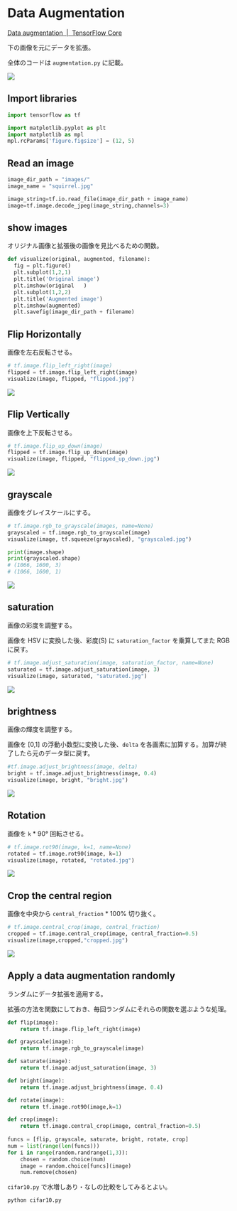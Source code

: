 # Data Augmentation

[Data augmentation  |  TensorFlow Core](https://www.tensorflow.org/tutorials/images/data_augmentation)



下の画像を元にデータを拡張。

全体のコードは `augmentation.py` に記載。

![](https://user-images.githubusercontent.com/39023477/86331234-c5978280-bc83-11ea-88cc-7793e9417ef0.jpg)



## Import libraries

```py
import tensorflow as tf

import matplotlib.pyplot as plt
import matplotlib as mpl
mpl.rcParams['figure.figsize'] = (12, 5)
```



## Read an image

```py
image_dir_path = "images/"
image_name = "squirrel.jpg"

image_string=tf.io.read_file(image_dir_path + image_name)
image=tf.image.decode_jpeg(image_string,channels=3)
```



## show images

オリジナル画像と拡張後の画像を見比べるための関数。

```py
def visualize(original, augmented, filename):
  fig = plt.figure()
  plt.subplot(1,2,1)
  plt.title('Original image')
  plt.imshow(original	)
  plt.subplot(1,2,2)
  plt.title('Augmented image')
  plt.imshow(augmented)
  plt.savefig(image_dir_path + filename)
```



## Flip Horizontally

画像を左右反転させる。

```py
# tf.image.flip_left_right(image)
flipped = tf.image.flip_left_right(image)
visualize(image, flipped, "flipped.jpg")
```

![](https://user-images.githubusercontent.com/39023477/86384432-ae7b8380-bcc9-11ea-9cbb-6259c75d41af.jpg)

## Flip Vertically

画像を上下反転させる。

```py
# tf.image.flip_up_down(image)
flipped = tf.image.flip_up_down(image)
visualize(image, flipped, "flipped_up_down.jpg")
```

![](https://user-images.githubusercontent.com/39023477/86389148-dae6ce00-bcd0-11ea-936d-a37fbe2ba65b.jpg)

## grayscale

画像をグレイスケールにする。

```py
# tf.image.rgb_to_grayscale(images, name=None)
grayscaled = tf.image.rgb_to_grayscale(image)
visualize(image, tf.squeeze(grayscaled), "grayscaled.jpg")
```

```py
print(image.shape)
print(grayscaled.shape)
# (1066, 1600, 3)
# (1066, 1600, 1)
```

![](https://user-images.githubusercontent.com/39023477/86385330-0ff02200-bccb-11ea-89d9-2f4736568f1f.jpg)

## saturation

画像の彩度を調整する。

画像を HSV に変換した後、彩度(S) に `saturation_factor` を乗算してまた RGB に戻す。

```py
# tf.image.adjust_saturation(image, saturation_factor, name=None)
saturated = tf.image.adjust_saturation(image, 3)
visualize(image, saturated, "saturated.jpg")
```

![](https://user-images.githubusercontent.com/39023477/86388055-0cf73080-bccf-11ea-801f-98a1350b1af9.jpg)



## brightness

画像の輝度を調整する。

画像を [0,1] の浮動小数型に変換した後、`delta` を各画素に加算する。加算が終了したら元のデータ型に戻す。

```py
#tf.image.adjust_brightness(image, delta)
bright = tf.image.adjust_brightness(image, 0.4)
visualize(image, bright, "bright.jpg")
```

![](https://user-images.githubusercontent.com/39023477/86390486-18e4f180-bcd3-11ea-9da8-9b5fb2dedb8b.jpg)



## Rotation

画像を `k` * 90° 回転させる。

```py
# tf.image.rot90(image, k=1, name=None)
rotated = tf.image.rot90(image, k=1)
visualize(image, rotated, "rotated.jpg")
```

![](https://user-images.githubusercontent.com/39023477/86392953-40d65400-bcd7-11ea-9e8a-5b107902efd5.jpg)

## Crop the central region

画像を中央から `central_fraction` * 100% 切り抜く。

```py
# tf.image.central_crop(image, central_fraction)
cropped = tf.image.central_crop(image, central_fraction=0.5)
visualize(image,cropped,"cropped.jpg")
```

![](https://user-images.githubusercontent.com/39023477/86390108-70cf2880-bcd2-11ea-8a36-71ddf1f7099a.jpg)

## Apply a data augmentation randomly

ランダムにデータ拡張を適用する。

拡張の方法を関数にしておき、毎回ランダムにそれらの関数を選ぶような処理。

```py
def flip(image):
    return tf.image.flip_left_right(image)

def grayscale(image):
    return tf.image.rgb_to_grayscale(image)

def saturate(image):
    return tf.image.adjust_saturation(image, 3)

def bright(image):
    return tf.image.adjust_brightness(image, 0.4)

def rotate(image):
    return tf.image.rot90(image,k=1)

def crop(image):
    return tf.image.central_crop(image, central_fraction=0.5)
    
funcs = [flip, grayscale, saturate, bright, rotate, crop]
num = list(range(len(funcs)))
for i in range(random.randrange(1,3)):
    chosen = random.choice(num) 
    image = random.choice[funcs](image)
    num.remove(chosen)
```

`cifar10.py` で水増しあり・なしの比較をしてみるとよい。

```sh
python cifar10.py
```
